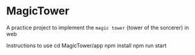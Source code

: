 # MagicTower
A practice project to implement the `magic tower` (tower of the sorcerer) in web

Instructions to use
cd MagicTower/app
npm install
npm run start